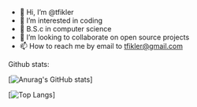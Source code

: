 - 👋 Hi, I’m @tfikler
- 👀 I’m interested in coding
- 🌱 B.S.c in computer science
- 💞️ I’m looking to collaborate on open source projects
- 📫 How to reach me by email to tfikler@gmail.com

<!---
tfikler/tfikler is a ✨ special ✨ repository because its `README.md` (this file) appears on your GitHub profile.
You can click the Preview link to take a look at your changes.
--->
Github stats:

[![Anurag's GitHub stats](https://stats-y9e8.vercel.app/api?username=tfikler)]

[![Top Langs](https://stats-y9e8.vercel.app/api/top-langs/?username=tfikler)]
